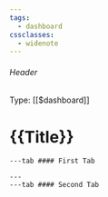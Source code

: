 ```yaml
---
tags:
  - dashboard
cssclasses:
  - widenote
---
```

###### Header
Type: [[$dashboard]]
# {{Title}}

~~~tabs
---tab #### First Tab

---
---tab #### Second Tab
~~~